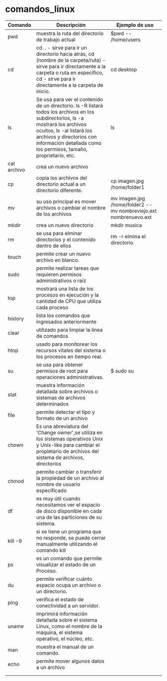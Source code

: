 # comandos_linux

| Comando | Descripción | Ejemplo de uso |
| ------------- | ------------- | ------------- |
|  pwd | muestra la ruta del directorio de trabajo actual    |  $pwd -- /home/users |
|  cd  |   cd .. - sirve para ir un directorio hacia atrás, cd (nombre de la carpeta/ruta) - sirve para ir directamente a la carpeta o ruta en específico, cd - sirve para ir directamente a la carpeta de inicio. | cd desktop              |
| ls   |  Se usa para ver el contenido de un directorio. ls -R listará todos los archivos en los subdirectorios, ls -a mostrará los archivos ocultos, ls -al listará los archivos y directorios con información detallada como los permisos, tamaño, proprietario, etc. | ls               |
| cat archivo  |  crea un nuevo archivo                   |                          |
| cp   |  copia los archivos del directorio actual a un directorio diferente. |  cp imagen.jpg /home/folder1      |
| mv   |  su uso principal es mover archivos o  cambiar el nombre de los archivos |   mv imagen.jpg /home/folder2 -- mv nombreviejo.ext nombrenuevo.ext |
| mkdir | crea un nuevo directorio  | mkdir musica       |
| rm   |   se usa para elminar directorios y el contenido dentro de ellos  |  rm -r elmina el directorio          |
| touch |  permite crear un nuevo archivo en blanco.     |                          |
| sudo  |  permite realizar tareas que requieren permisos administrativos o raíz    |                          |
| top                       |  mostrará una lista de los procesos en ejecución y la cantidad de CPU que utiliza cada proceso   |                          |
| history         |   lista los comandos que ingresados anteriormente                                        |                          |
| clear  |   utilizado para limpiar la línea de comandos       |                          |
| htop       | usado para monitorear los recursos vitales del sistema o los procesos en tiempo real.    |                          |
| su        |  se usa para obtener permisos de root para operaciones administrativas.   |  $ sudo su                        |
| stat       |  muestra información detallada sobre archivos o sistemas de archivos determinados    |                          |
| file       |  permite detectar el tipo y formato de un archivo   |                          |
| chown       | Es una abreviatura del 'Change owner',se utiliza en los sistemas operativos Unix y Unix-like para cambiar el propietario de archivos del sistema de archivos, directorios  |                          |
|  chmod      | permite cambiar o transferir la propiedad de un archivo al nombre de usuario especificado  |                 |
| df     | es muy útil cuando necesitamos ver el espacio de disco disponible en cada una de las particiones de su sistema.   |    |  
| kill -9        | si se tiene un programa que no responde, se puede cerrar manualmente utilizando el comando kill  |                          |
| ps       |  es un comando que permite visualizar el estado de un Proceso. |                          |
| du       | permite verificar cuánto espacio ocupa un archivo o un directorio. |                          |
| ping       | verifica el estado de conectividad a un servidor. |                          |
| uname       |  imprimirá información detallada sobre el sistema Linux, como el nombre de la máquina, el sistema operativo, el núcleo, etc.  |               |
| man    |  muestra el manual de un comando.                                       |                          |
| echo        | permite mover algunos datos a un archivo  |                          |
|        |                                         |                          |
|        |                                         |                          |
